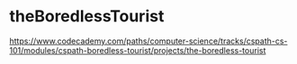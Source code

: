 # theBoredlessTourist

https://www.codecademy.com/paths/computer-science/tracks/cspath-cs-101/modules/cspath-boredless-tourist/projects/the-boredless-tourist
